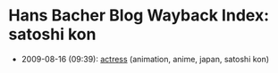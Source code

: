 # Hans Bacher Blog Wayback Index: satoshi kon

* 2009-08-16 (09:39): [actress](https://web.archive.org/web/https://one1more2time3.wordpress.com/2009/08/16/actress/) (animation, anime, japan, satoshi kon)